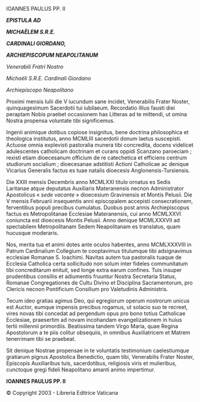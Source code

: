 IOANNES PAULUS PP. II

***EPISTULA AD***

***MICHAËLEM S.R.E.***

***CARDINALI GIORDANO,***

***ARCHIEPISCOPUM NEAPOLITANUM***

*Venerabili Fratri Nostro*

*Michaëli S.R.E. Cardinali Giordano*

*Archiepiscopo Neapolitano*

Proximi mensis Iulii die V iucundum sane incidet, Venerabilis Frater Noster, quinquagesimum Sacerdotii tui iubilaeum. Recordatio illius fausti diei peraptam Nobis praebet occasionem has Litteras ad te mittendi, ut omina Nostra propensa voluntate tibi significemus.

Ingenii animique dotibus copiose insignitus, bene doctrina philosophica et theologica institutus, anno MCMLIII sacerdotii donum laetus suscepisti. Actuose omnia explevisti pastoralia munera tibi concredita, docens videlicet adulescentes catholicam doctrinam et curans oppidi Scanzano paroeciam ; rexisti etiam dioecesanum officium de re catechetica et efficiens centrum studiorum socialium ; dioecesanae adstitisti Actioni Catholicae ac denique Vicarius Generalis factus es tuae natalis dioecesis Anglonensis-Tursiensis.

Die XXIII mensis Decembris anno MCMLXXI titulo ornatus es Sedis Laritanae atque deputatus Auxiliaris Materanensis necnon Administrator Apostolicus « *sede vacante* » dioecesium Gravinensis et Montis Pelusii. Die V mensis Februarii insequentis anni episcopalem accepisti consecrationem, ferventibus populi precibus cumulatus. Duobus post annis Archiepiscopus factus es Metropolitanae Ecclesiae Materanensis, cui anno MCMLXXVI coniuncta est dioecesis Montis Pelusii. Anno denique MCMLXXXVII ad spectabilem Metropolitanam Sedem Neapolitanam es translatus, quam hucusque moderaris.

Nos, merita tua et animi dotes ante oculos habentes, anno MCMLXXXVIII in Patrum Cardinalium Collegium te cooptavimus titulumque tibi adsignavimus ecclesiae Romanae S. Ioachimi. Navitas autem tua pastoralis tuaque de Ecclesia Catholica certa sollicitudo non solum inter fideles communitatum tibi concreditarum enituit, sed longe extra earum confines. Tuis insuper prudentibus consiliis et adiumentis fruuntur Nostra Secretaria Status, Romanae Congregationes de Cultu Divino et Disciplina Sacramentorum, pro Clericis necnon Pontificium Consilium pro Valetudinis Administris.

Tecum ideo gratias agimus Deo, qui egregiorum operum nostrorum unicus est Auctor, eumque impensis precibus rogamus, ut solacio suo te recreet, vires novas tibi concedat ad pergendum opus pro bono totius Catholicae Ecclesiae, praesertim ad novam incohandam evangelizationem in huius tertii millennii primordiis. Beatissima tandem Virgo Maria, quae Regina Apostolorum a te piis colitur obsequiis, in omnibus Auxiliatricem et Matrem tenerrimam tibi se praebeat.

Sit denique Nostrae propensae in te voluntatis testimonium caelestiumque gratiarum pignus Apostolica Benedictio, quam tibi, Venerabilis Frater Noster, Episcopis Auxiliaribus tuis, sacerdotibus, religiosis viris et mulieribus, cunctoque gregi fideli Neapolitano amanti animo impertimur.

**IOANNES PAULUS PP. II**

© Copyright 2003 - Libreria Editrice Vaticana